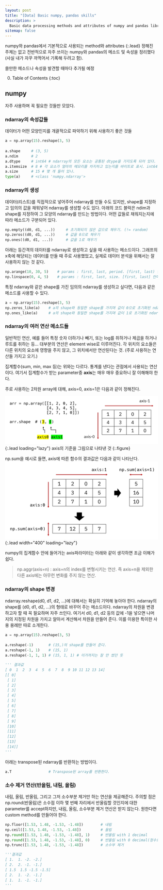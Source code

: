 ```yaml
---
layout: post
title: "[Data] Basic numpy, pandas skills"
description: >
  Basic data processing methods and attributes of numpy and pandas library.
sitemap: false
---
```


numpy와 pandas에서 기본적으로 사용되는 method와 attributes
{:.lead}
정해진 주제는 없고 전반적으로 자주 쓰이는 numpy와 pandas의 메소드 및 속성을 정리했다(사실 내가 자꾸 까먹어서 기록해 두려고 함).

쓸만한 메소드나 속성을 발견할 때마다 추가될 예정

0. Table of Contents
{:toc}

## numpy

자주 사용하며 꼭 필요한 것들만 모았다.

### ndarray의 속성값들

데이터가 어떤 모양인지를 개괄적으로 파악하기 위해 사용하기 좋은 것들
~~~python
a = np.array(15).reshape(3, 5)

a.shape     # (3, 5)
a.ndim      # 2
a.dtype     # int64 # ndarray의 모든 요소는 공통된 dtype을 가지도록 되어 있다.
a.itemsize  # 8 # 각 요소가 얼마의 메모리를 차지하고 있는지를 바이트로 표시. int64이므로 64비트(==8바이트)
a.size      # 15 # 몇 개 들어 있나.
type(a)     # <class 'numpy.ndarray'>
~~~


### ndarray의 생성

데이터(리스트)를 직접적으로 넣어주어 ndarray를 만들 수도 있지만, shape를 지정하고 임의의 값을 채워넣어 ndarray를 생성할 수도 있다. 아래의 코드 블럭은 ndim과 shape를 지정하여 그 모양의 ndarray를 만드는 방법이다. 어떤 값들로 채워지는지에 따라 메소드가 구분되어 있다.
~~~python
np.empty((d0, d1, ...))     # 초기화되지 않은 값으로 채우기. (!= random)
np.zeros((d0, d1, ...))     # 값을 0으로 채우기
np.ones((d0, d1, ...))      # 값을 1로 채우기
~~~

아래는 등간격의 데이터를 ndarray로 생성하고 싶을 때 사용하는 메소드이다. 그래프의 x축에 해당되는 데이터를 만들 때 주로 사용했었고, 실제로 데이터 분석을 위해서는 잘 사용하지 않는 것 같다.
~~~python
np.arange(10, 30, 5)    # params : first, last, period. [first, last) 안에서 5의 간격으로 올라감
np.linspace(0, 4, 5)    # params : first, last, size. [first, last] 안에서 5개의 숫자를 만들어냄
~~~

특정 ndarray와 같은 shape를 가진 임의의 ndarray를 생성하고 싶다면, 다음과 같은 메소드를 사용할 수 있다.
~~~python
a = np.array(15).reshape(3, 5)
np.zeros_like(a)    # a의 shape와 동일한 shape를 가지며 값이 0으로 초기화된 ndarray 반환
np.ones_like(a)     # a의 shape와 동일한 shape를 가지며 값이 1로 초기화된 ndarray 반환
~~~




### ndarray의 여러 연산 메소드들

일반적인 연산, 예를 들어 특정 숫자 더하기나 빼기, 또는 log를 취하거나 제곱을 하거나 루트를 취하는 등... 대부분의 연산은 element wise로 이루어진다. 각 위치의 요소들은 다른 위치의 요소에 영향을 주지 않고, 그 위치에서만 연산된다는 것.
(주로 사용하는 연산들 가지고 오기.)


집계함수(sum, min, max 등)는 위와는 다르다. 통계를 낸다는 관점에서 사용되는 연산이다. 여기서 집계함수가 받는 parameter중 **axis**는 매우 매우 중요하니 잘 이해해야 한다.

주로 사용하는 2차원 array에 대해, axis=0, axis=1은 다음과 같이 정해진다.

![Image](/assets/img/myown/numpy_axis_0.jpg){:.lead loading="lazy"}
axis의 기준을 그림으로 나타낸 것
{:.figure}

np.sum을 예시로 들면, axis에 따른 함수의 결과값은 다음과 같이 나타난다.
![Image](/assets/img/myown/numpy_axis_2.jpg){:.lead width="400" loading="lazy"}


numpy의 집계함수 안에 들어가는 axis파라미터는 아래와 같이 생각하면 조금 이해가 쉽다.

> np.aggr(axis=n) : axis=n의 index를 변형시키는 연산.
> 즉 axis=n을 제외한 다른 axis에는 아무런 변화를 주지 않는 연산.



### ndarray의 shape 변경

ndarray.reshape(d0, d1, d2, ...)에 대해서는 확실히 기억해 놓아야 한다. ndarray의 shape를 (d0, d1, d2, ...)의 형태로 바꾸어 주는 메소드이다. ndarray의 차원을 변경하고자 할 때 꼭 필요하며 자주 쓰인다. 여기서 d0, d1, d2 등의 값에 -1을 넣으면 나머지의 지정된 차원을 가지고 알아서 계산해서 차원을 만들어 준다. 이를 이용한 특이한 사용 용례만 따로 소개한다.
~~~python
a = np.array(15).reshape(3, 5)

a.reshape(-1)       # (15,)의 shape를 만들어 준다.
a.reshape(-1, 1)    # (15, 1)
a.reshape(-1, 1, 1) # (15, 1, 1) # 이거까지는 잘 안 썼던 듯
~~~
~~~python
''' 결과값
[ 0  1  2  3  4  5  6  7  8  9 10 11 12 13 14]
[[ 0]
 [ 1]
 [ 2]
 [ 3]
 [ 4]
 [ 5]
 [ 6]
 [ 7]
 [ 8]
 [ 9]
 [10]
 [11]
 [12]
 [13]
 [14]]
'''
~~~

아래는 transpose된 ndarray를 반환하는 방법이다.
~~~python
a.T                 # Transpose된 array를 반환한다.
~~~

### 소수 제거 연산(반올림, 내림, 올림)

내림, 올림, 반올림, 그리고 그저 소수부분 제거만 하는 연산을 제공해준다. 주의할 점은 np.round(반올림)은 소수점 이하 몇 번째 자리에서 반올림할 것인지에 대한 parameter를 accept하지만, 내림, 올림, 소수부분 제거 연산은 받지 않는다. 원한다면 custom method를 만들어야 한다.
~~~python
np.floor([1.53, 1.48, -1.53, -1.48])        # 내림
np.ceil([1.53, 1.48, -1.53, -1.48])         # 올림
np.round([1.53, 1.48, -1.53, -1.48], 1)     # 반올림 with 1 decimal
np.round([1.53, 1.48, -1.53, -1.48], 0)     # 반올림 with 0 decimal(정수로 반올림)
np.trunc([1.53, 1.48, -1.53, -1.48])        # 소수부 제거
~~~
~~~python
'''결과값
[ 1.  1. -2. -2.]
[ 2.  2. -1. -1.]
[ 1.5  1.5 -1.5 -1.5]
[ 2.  1. -2. -1.]
[ 1.  1. -1. -1.]
'''
~~~

